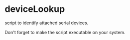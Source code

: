 # deviceLookup
script to identify attached serial devices.

Don't forget to make the script executable on your system.
